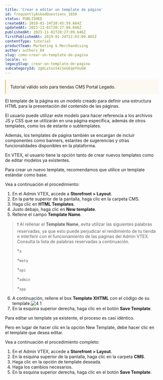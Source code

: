 ```yaml
---
title: 'Crear o editar un template de página'
id: frequentlyAskedQuestions_1850
status: PUBLISHED
createdAt: 2019-01-24T20:45:59.664Z
updatedAt: 2023-11-01T20:27:09.646Z
publishedAt: 2023-11-01T20:27:09.646Z
firstPublishedAt: 2019-01-24T22:03:09.865Z
contentType: tutorial
productTeam: Marketing & Merchandising
author: authors_84
slug: como-crear-un-template-de-pagina
locale: es
legacySlug: crear-un-template-de-pagina
subcategoryId: 2g6LxtasS4iSeGEqeYUuGW
---
```


<div style="background-color:#FCF8F2; border-left: 2px solid #F0AD4E; border-top-left-radius: 2px; border-bottom-left-radius: 2px; padding: 15px; margin-bottom: 10px">
Tutorial válido solo para tiendas CMS Portal Legado.
</div>

El template de la página es un modelo creado para definir una estructura HTML para la presentación del contenido de las páginas. 

El usuario puede utilizar este modelo para hacer referencia a los archivos JS y CSS que se utilizarán en una página específica, además de otros templates, como los de estante o subtemplates. 

Además, los templates de página también se encargan de incluir componentes como banners, estantes de sugerencias y otras funcionalidades disponibles en la plataforma.

En VTEX, el usuario tiene la opción tanto de crear nuevos templates  como de editar modelos ya existentes.

Para crear un nuevo template, recomendamos que utilice un template estándar como base.

Vea a continuación el procedimiento:

1. En el Admin VTEX, accede a **Storefront > Layout**.
2. En la parte superior de la pantalla, haga clic en la carpeta CMS.
3. Haga clic en __HTML Templates__.
4. Justo debajo, haga clic en __New template__.
5. Rellene el campo __Template Name__.
>❗ Al rellenar el **Template Name**, evita utilizar las siguientes palabras reservadas, ya que esto puede perjudicar el rendimiento de tu tienda e interferir con el funcionamiento de las páginas del Admin VTEX. Consulta la lista de palabras reservadas a continuación.
>
> *`a`
>
> *`meta`
>
> *`api`
>
> *`admin`
>
> *`app`
> 
6. A continuación, rellene el box __Template XHTML__ con el código de su template.![4 1](//images.ctfassets.net/alneenqid6w5/1BJRfbclbjHPUSztB6y0kP/bd95af131b622a00d9b41dee47789987/4_1.png)
7. En la esquina superior derecha, haga clic en el botón  __Save Template__.

Para editar un template ya existente, el proceso es casi idéntico.

Pero en lugar de hacer clic en la opción New Template, debe hacer clic en el template que desea editar.

Vea a continuación el procedimiento completo:

 1. En el Admin VTEX, accede a **Storefront > Layout**.
 2. En la esquina superior de la pantalla, haga clic en la carpeta __CMS__.
 3. Haga clic en la opción de template deseada.
 4. Haga los cambios necesarios.
 5. En la esquina superior derecha, haga clic en el botón __Save Template__.

